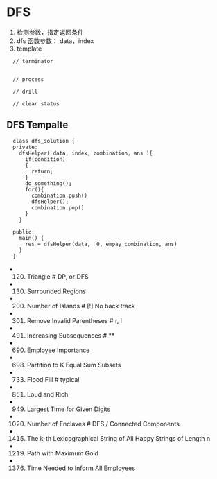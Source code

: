 # DFS
1. 检测参数，指定返回条件
2. dfs 函数参数： data，index
3. template
```
  // terminator


  // process

  // drill

  // clear status
```
## DFS Tempalte
```
  class dfs_solution {
  private:
    dfsHelper( data, index, combination, ans ){
      if(condition)
      {
        return;
      }
      do_something();
      for(){
        combination.push()
        dfsHelper();
        combination.pop()
      }
    }

  public:
    main() {
      res = dfsHelper(data,  0, empay_combination, ans)
    }
  }
```


- 120. Triangle                          # DP, or DFS
- 130. Surrounded Regions
- 200. Number of Islands                 # [!] No back track
- 301. Remove Invalid Parentheses        # r, l 
- 491. Increasing Subsequences           # **
- 690. Employee Importance
- 698. Partition to K Equal Sum Subsets
- 733. Flood Fill                        # typical
- 851. Loud and Rich
- 949. Largest Time for Given Digits
- 1020. Number of Enclaves               #  DFS / Connected Components
- 1415. The k-th Lexicographical String of All Happy Strings of Length n
- 1219. Path with Maximum Gold
- 1376. Time Needed to Inform All Employees
